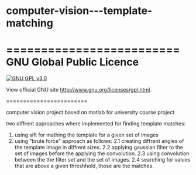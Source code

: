 # computer-vision---template-matching

=========================
GNU Global Public Licence
=========================

[![GNU GPL v3.0](http://www.gnu.org/graphics/gplv3-127x51.png)](http://www.gnu.org/licenses/gpl.html)

View official GNU site <http://www.gnu.org/licenses/gpl.html>.

========================

computer vision project based on matlab for university course project

two diffrent approaches where implemented for finding template matches:

  1. using sift for mathing the template for a given set of images
  2. using "brute force" approach as follows:
    2.1 creating diffrent angles of the template image in diffrent sizes.
    2.2 applying gaussian filter to the set of images before the applying the convolution. 
    2.3 using convolution between the the filter set and the set of images.
    2.4 searching for values that are above a given threshhold, those are the matches.
  
